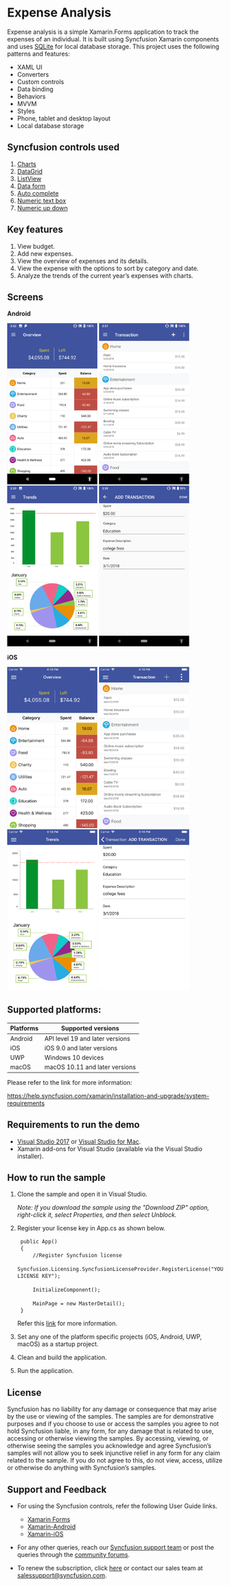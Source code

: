 # Expense Analysis #

Expense analysis is a simple Xamarin.Forms application to track the expenses of an individual. It is built using Syncfusion Xamarin components and uses [SQLite](https://www.nuget.org/packages/sqlite-net-pcl/) for local database storage. This project uses the following patterns and features:

* XAML UI
* Converters
* Custom controls
* Data binding
* Behaviors
* MVVM
* Styles
* Phone, tablet and desktop layout
* Local database storage

## Syncfusion controls used ##

1. [Charts](https://www.syncfusion.com/products/xamarin/charts)
2. [DataGrid](https://www.syncfusion.com/products/xamarin/datagrid)
3. [ListView](https://www.syncfusion.com/products/xamarin/listview)
4. [Data form](https://www.syncfusion.com/products/xamarin/data-form)
5. [Auto complete](https://www.syncfusion.com/products/xamarin/autocomplete)
6. [Numeric text box](https://www.syncfusion.com/products/xamarin/numerictextbox)
7. [Numeric up down](https://www.syncfusion.com/products/xamarin/numericupdown)

## Key features ##

1. View budget.
2. Add new expenses.
3. View the overview of expenses and its details.
4. View the expense with the options to sort by category and date. 
5. Analyze the trends of the current year’s expenses with charts. 

## Screens ##

**Android**

<img src="images/overviewdroid.png" Width="210" /> <img src="images/transactionsdroid.png" Width="210" /> <img src="images/trendsdroid.png" Width="210" /> <img src="images/dataformdroid.png" Width="210" />

**iOS**

<img src="images/overviewios.png" Width="210" /> <img src="images/transactionsios.png" Width="210" /> <img src="images/trendsios.png" Width="210" /> <img src="images/dataformios.png" Width="210" />

## Supported platforms: ##

| Platforms | Supported versions |
| --------- | ------------------ |
| Android   | API level 19 and later versions |
| iOS | iOS 9.0 and later versions |
| UWP | Windows 10 devices |
| macOS | macOS 10.11 and later versions |

Please refer to the link for more information:

<https://help.syncfusion.com/xamarin/installation-and-upgrade/system-requirements>

## Requirements to run the demo ##

* [Visual Studio 2017](https://visualstudio.microsoft.com/downloads/) or [Visual Studio for Mac](https://visualstudio.microsoft.com/vs/mac/).
* Xamarin add-ons for Visual Studio (available via the Visual Studio installer).

## How to run the sample ##
  
  
1. Clone the sample and open it in Visual Studio.

   *Note: If you download the sample using the "Download ZIP" option, right-click it, select Properties, and then select Unblock.*

2. Register your license key in App.cs as shown below.

        public App()
        {
            //Register Syncfusion license
            Syncfusion.Licensing.SyncfusionLicenseProvider.RegisterLicense("YOUR LICENSE KEY");

            InitializeComponent();

            MainPage = new MasterDetail();
        } 

   Refer this [link](https://help.syncfusion.com/common/essential-studio/licensing/license-key#xamarinforms) for more information.

3. Set any one of the platform specific projects (iOS, Android, UWP, macOS) as a startup project.
4. Clean and build the application.
5. Run the application.

## License ##

Syncfusion has no liability for any damage or consequence that may arise by the use or viewing of the samples. The samples are for demonstrative purposes and if you choose to use or access the samples you agree to not hold Syncfusion liable, in any form, for any damage that is related to use, accessing or otherwise viewing the samples. By accessing, viewing, or otherwise seeing the samples you acknowledge and agree Syncfusion’s samples will not allow you to seek injunctive relief in any form for any claim related to the sample. If you do not agree to this, do not view, access, utilize or otherwise do anything with Syncfusion’s samples.


## Support and Feedback ##

* For using the Syncfusion controls, refer the following User Guide links.

   * [Xamarin Forms](https://help.syncfusion.com/xamarin/introduction/overview)
   * [Xamarin-Android](https://help.syncfusion.com/xamarin-android/introduction/overview)
   * [Xamarin-iOS](https://help.syncfusion.com/xamarin-ios/introduction/overview)

* For any other queries, reach our [Syncfusion support team](https://www.syncfusion.com/support/directtrac/incidents/newincident) or post the queries through the [community forums](https://www.syncfusion.com/forums).

* To renew the subscription, click [here](https://www.syncfusion.com/sales/products) or contact our sales team at <salessupport@syncfusion.com>.